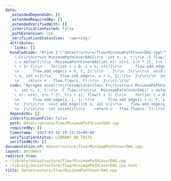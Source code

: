 ```yaml
---
data:
  _extendedDependsOn: []
  _extendedRequiredBy: []
  _extendedVerifiedWith: []
  _isVerificationFailed: false
  _pathExtension: cpp
  _verificationStatusIcon: ':warning:'
  attributes:
    links: []
  bundledCode: "#line 2 \"datastructure/flow/MinimumPathCoverDAG.cpp\"\n\r\ntemplate<class\
    \ F>\r\nstruct MinimumPathCoverDAG{\r\n  int n, s, t;\r\n  F flow;\r\n\r\n  MinimumPathCoverDAG()\
    \ = default;\r\n  MinimumPathCoverDAG(int n): n(n), s(n * 2), t(s + 1), flow(t\
    \ + 1) {\r\n    for(int i = 0; i < n; ++i){\r\n      flow.add_edge(s, i, 1);\r\
    \n      flow.add_edge(i + n, t, 1);\r\n    }\r\n  }\r\n\r\n  void add_edge(int\
    \ u, int v){\r\n    flow.add_edge(u, v + n, 1);\r\n  }\r\n\r\n  int solve(){\r\
    \n    return n - flow.flow(s, t);\r\n  }\r\n};\r\n"
  code: "#pragma once\r\n\r\ntemplate<class F>\r\nstruct MinimumPathCoverDAG{\r\n\
    \  int n, s, t;\r\n  F flow;\r\n\r\n  MinimumPathCoverDAG() = default;\r\n  MinimumPathCoverDAG(int\
    \ n): n(n), s(n * 2), t(s + 1), flow(t + 1) {\r\n    for(int i = 0; i < n; ++i){\r\
    \n      flow.add_edge(s, i, 1);\r\n      flow.add_edge(i + n, t, 1);\r\n    }\r\
    \n  }\r\n\r\n  void add_edge(int u, int v){\r\n    flow.add_edge(u, v + n, 1);\r\
    \n  }\r\n\r\n  int solve(){\r\n    return n - flow.flow(s, t);\r\n  }\r\n};\r\n"
  dependsOn: []
  isVerificationFile: false
  path: datastructure/flow/MinimumPathCoverDAG.cpp
  requiredBy: []
  timestamp: '2023-03-10 19:33:39+09:00'
  verificationStatus: LIBRARY_NO_TESTS
  verifiedWith: []
documentation_of: datastructure/flow/MinimumPathCoverDAG.cpp
layout: document
redirect_from:
- /library/datastructure/flow/MinimumPathCoverDAG.cpp
- /library/datastructure/flow/MinimumPathCoverDAG.cpp.html
title: datastructure/flow/MinimumPathCoverDAG.cpp
---
```

